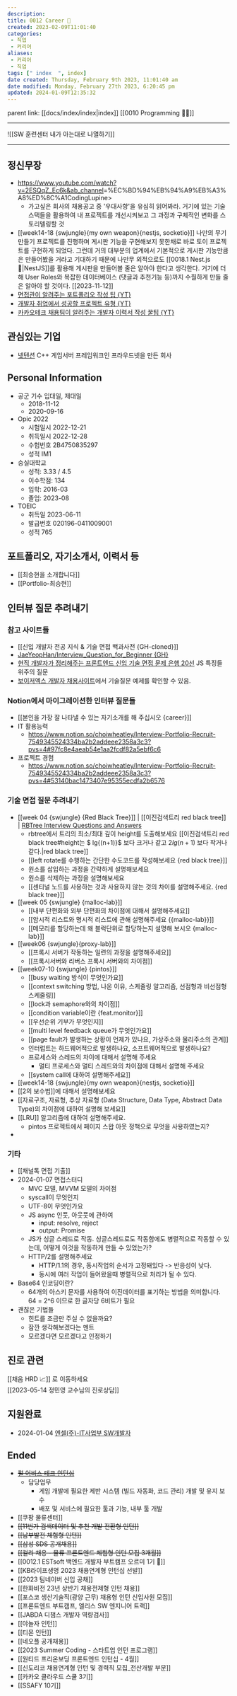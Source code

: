```yaml
---
description:
title: 0012 Career 💼
created: 2023-02-09T11:01:40
categories: 
 - 직업
 - 커리어
aliases: 
 - 커리어
 - 직업
tags: [" index  ", index]
date created: Thursday, February 9th 2023, 11:01:40 am
date modified: Monday, February 27th 2023, 6:20:45 pm
updated: 2024-01-09T12:35:32
---
```


parent link: [[docs/index/index|index]] [[0010 Programming 👩‍💻]] 

---

![[SW 훈련센터 내가 아는대로 나열하기]]

___

## 정신무장

- <https://www.youtube.com/watch?v=2ESQqZ_Ec6k&ab_channel>=%EC%BD%94%EB%94%A9%EB%A3%A8%ED%8C%A1CodingLupine>
	- 가고싶은 회사의 채용공고 중 '우대사항'을 유심히 읽어봐라. 거기에 있는 기술스택들을 활용하여 내 프로젝트를 개선시켜보고 그 과정과 구체적인 변화를 스토리텔링할 것
- [[week14-18 {swjungle}{my own weapon}{nestjs, socketio}]] 나만의 무기 만들기 프로젝트를 진행하며 게시판 기능을 구현해보지 못한채로 바로 토이 프로젝트를 구현하게 되었다. 그런데 거의 대부분의 업계에서 기본적으로 게시판 기능만큼은 만들어봤을 거라고 기대하기 때문에 나만무 외적으로도 [[0018.1 Nest.js 🪺|NestJS]]를 활용해 게시판을 만들어볼 줄은 알아야 한다고 생각한다. 거기에 더해 User Roles와 복잡한 데이터베이스 (댓글과 추천기능 등)까지 수월하게 만들 줄은 알아야 할 것이다.  [[2023-11-12]]
- [면접관이 알려주는 포트폴리오 작성 팁 {YT}](https://www.youtube.com/watch?v=FGe5QhrbhKc)
- [개발자 취업에서 성공할 프로젝트 유형 {YT}](https://www.youtube.com/watch?v=2ESQqZ_Ec6k&ab_channel=%EC%BD%94%EB%94%A9%EB%A3%A8%ED%8C%A1CodingLupine)
- [카카오테크 채용팀이 알려주는 개발자 이력서 작성 꿀팁 {YT}](https://youtu.be/dWP8KlOkCk8?feature=shared)

## 관심있는 기업

- [넷텐션](https://www.proudnet.com/) C++ 게임서버 프레임워크인 프라우드넷을 만든 회사 

## Personal Information

- 공군 기수 입대일, 제대일
	- 2018-11-12
	- 2020-09-16
- Opic 2022
	- 시험일시 2022-12-21
	- 취득일시 2022-12-28
	- 수험번호 2B4750835297
	- 성적 IM1
- 숭실대학교
	- 성적: 3.33 / 4.5
	- 이수학점: 134
	- 입학: 2016-03
	- 졸업: 2023-08
- TOEIC
	- 취득일 2023-06-11
	- 발급번호 020196-0411009001
	- 성적 765

## 포트폴리오, 자기소개서, 이력서 등

- [[최승현을 소개합니다]]
- [[Portfolio-최승현]]

## 인터뷰 질문 추려내기

### 참고 사이트들

- [[신입 개발자 전공 지식 & 기술 면접 백과사전 {GH-cloned}]]
- [JaeYeopHan/Interview_Question_for_Beginner {GH}](https://github.com/JaeYeopHan/Interview_Question_for_Beginner)
- [현직 개발자가 정리해주는 프론트엔드 신입 기술 면접 문제 은행 20선](https://zero-base.co.kr/event/media_insight_contents_FE_frontend_tech_Interview) JS 특징들 위주의 질문
- [보이저엑스 개발자 채용사이트](https://v6xcareer.notion.site/2f61a1b40c81495eaf564cde9efc6089)에서 기술질문 예제를 확인할 수 있음.

### Notion에서 마이그레이션한 인터뷰 질문들

- [[본인을 가장 잘 나타낼 수 있는 자기소개를 해 주십시오 {career}]]
- IT 활용능력
	- <https://www.notion.so/choiwheatley/Interview-Portfolio-Recruit-7549345524334ba2b2addeee2358a3c3?pvs=4#97fc8e4aeab54e1aa2fcdf82a5ebf6c6>
- 프로젝트 경험
	- <https://www.notion.so/choiwheatley/Interview-Portfolio-Recruit-7549345524334ba2b2addeee2358a3c3?pvs=4#53140bac1473407e95355ecdfa2b6576>

### 기술 면접 질문 추려내기

- [[week 04 {swjungle} {Red Black Tree}]] | [[이진검색트리 red black tree]] | [RBTree Interview Questions and Answers](https://climbtheladder.com/red-black-tree-interview-questions/)
	- rbtree에서 트리의 최소/최대 깊이 height를 도출해보세요 [[이진검색트리 red black tree#height는 $ lg{(n+1)}$ 보다 크거나 같고 $2 lg{(n+1)}$ 보다 작거나 같다.|red black tree]]
	- [[left rotate를 수행하는 간단한 수도코드를 작성해보세요 {red black tree}]]
	- 원소를 삽입하는 과정을 간략하게 설명해보세요
	- 원소를 삭제하는 과정을 설명해보세요
	- [[센티널 노드를 사용하는 것과 사용하지 않는 것의 차이를 설명해주세요. {red black tree}]]
- [[week 05 {swjungle} {malloc-lab}]]
	- [[내부 단편화와 외부 단편화의 차이점에 대해서 설명해주세요]]
	- [[암시적 리스트와 명시적 리스트에 관해 설명해주세요 {{malloc-lab}}]]
	- [[메모리를 할당하는데 왜 블럭단위로 할당하는지 설명해 보시오 {malloc-lab}]]
- [[week06 {swjungle}{proxy-lab}]]
	- [[프록시 서버가 작동하는 일련의 과정을 설명해주세요]]
	- [[프록시서버와 리버스 프록시 서버와의 차이점]]
- [[week07-10 {swjungle} {pintos}]]
	- [[busy waiting 방식이 무엇인가요]]
	- [[context switching 방법, 나온 이유, 스케줄링 알고리즘, 선점형과 비선점형 스케줄링]]
	- [[lock과 semaphore와의 차이점]]
	- [[condition variable이란 {feat.monitor}]]
	- [[우선순위 기부가 무엇인지]]
	- [[multi level feedback queue가 무엇인가요]]
	- [[page fault가 발생하는 상황이 언제가 있나요, 가상주소와 물리주소의 관계]]
	- 인터럽트는 하드웨어적으로 발생하나요, 소프트웨어적으로 발생하나요?
	- 프로세스와 스레드의 차이에 대해서 설명해 주세요
		- 멀티 프로세스와 멀티 스레드와의 차이점에 대해서 설명해 주세요
	- [[system call에 대하여 설명해주세요]]
- [[week14-18 {swjungle}{my own weapon}{nestjs, socketio}]]
- [[2의 보수법]]에 대해서 설명해보세요
- [[자료구조, 자료형, 추상 자료형 (Data Structure, Data Type, Abstract Data Type)의 차이점에 대하여 설명해 보세요]]
- [[LRU]] 알고리즘에 대하여 설명해주세요.
	- pintos 프로젝트에서 페이지 스왑 아웃 정책으로 무엇을 사용하였는지?
- 

### 기타

- [[채널톡 면접 기출]]
- 2024-01-07 면접스터디
	- MVC 모델, MVVM 모델의 차이점
	- syscall이 무엇인지
	- UTF-8이 무엇인가요
	- JS async 인풋, 아웃풋에 관하여
		- input: resolve, reject
		- output: Promise
	- JS가 싱글 스레드로 작동. 싱글스레드로도 작동함에도 병렬적으로 작동할 수 있는데, 어떻게 이것을 작동하게 만들 수 있었는가?
	- HTTP/2를 설명해주세요
		- HTTP/1.1의 경우, 동시작업의 순서가 고정돼있다 -> 반응성이 낮다.
		- 동시에 여러 작업이 들어왔을때 병렬적으로 처리가 될 수 있다.
- Base64 인코딩이란? 
	- 64개의 아스키 문자를 사용하여 이진데이터를 표기하는 방법을 의미합니다. 64 = 2^6 이므로 한 글자당 6비트가 필요
- 괜찮은 기법들
	- 힌트를 조금만 주실 수 없을까요?
	- 잠깐 생각해보겠다는 멘트
	- 모르겠다면 모르겠다고 인정하기

## 진로 관련

[[채움 HRD 📈]] 로 이동하세요  
[[2023-05-14 정민영 교수님의 진로상담]]

## 지원완료

- 2024-01-04  [엔셀(주)-IT사업부 SW개발자](http://joburl.kr/bJw5r)

## Ended

-  ~~[펄 어비스 테크 인턴십](https://www.pearlabyss.com/ko-KR/Company/Careers/detail?_jobOpeningNo=309)~~
	- 담당업무
		- 게임 개발에 필요한 제반 시스템 (빌드 자동화, 코드 관리) 개발 및 유지 보수
		- 배포 및 서비스에 필요한 툴과 기능, 내부 툴 개발
- [[쿠팡 물류센터]]
- ~~[[11번가 검색데이터 및 추천 개발 전환형 인턴]]~~
- ~~[[남부발전 체험형 인턴]]~~
- ~~[[삼성 SDS 공개채용]]~~
- ~~[[컬리 채용 -  물류 프론트엔드 체험형 인턴 모집 3개월]]~~
- [[0012.1 ESTsoft 백엔드 개발자 부트캠프 오르미 1기 🙊]]
- [[KB라이프생명 2023 채용연계형 인턴십 선발]]
- [[2023 팀네이버 신입 공채]]
- [[한화비전 23년 상반기 채용전제형 인턴 채용]]
- [[포스코 생산기술직(광양 근무) 채용형 인턴 신입사원 모집]]
- [[프론트엔드 부트캠프, 엘리스 SW 엔지니어 트랙]]
- [[JABDA 디챔스 개발자 역량검사]]
- [[야놀자 인턴]]
- [[티몬 인턴]]
- [[네오플 공개채용]]
- [[2023 Summer Coding - 스타트업 인턴 프로그램]]
- [[원티드 프리온보딩 프론트엔드 인턴십 - 4월]]
- [[신도리코 채용연계형 인턴 및 경력직 모집_전산개발 부문]]
- [[카카오 클라우드 스쿨 3기]]
- [[SSAFY 10기]]
